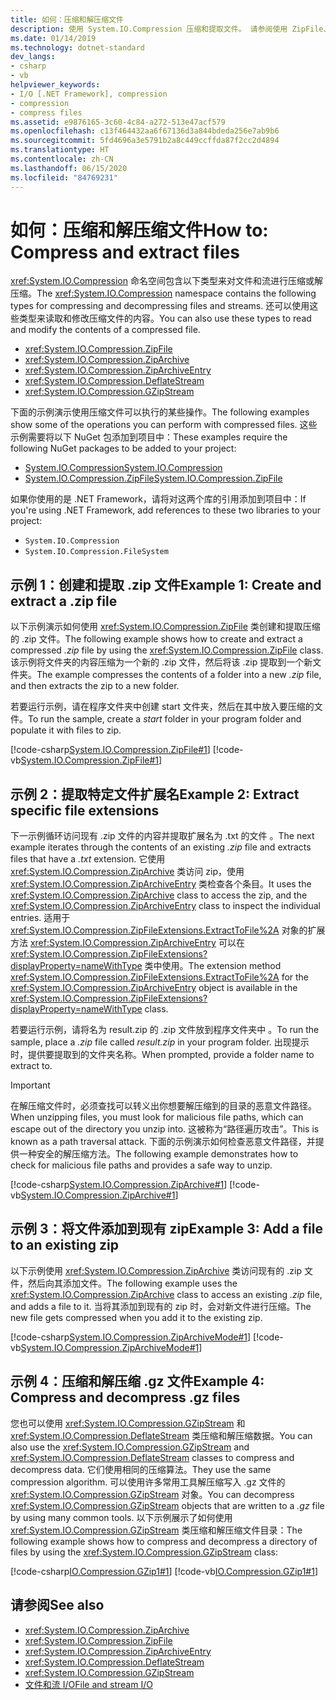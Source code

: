```yaml
---
title: 如何：压缩和解压缩文件
description: 使用 System.IO.Compression 压缩和提取文件。 请参阅使用 ZipFile、ZipArchive、ZipArchiveEntry、DeflateStream 和 GZipStream 的示例。
ms.date: 01/14/2019
ms.technology: dotnet-standard
dev_langs:
- csharp
- vb
helpviewer_keywords:
- I/O [.NET Framework], compression
- compression
- compress files
ms.assetid: e9876165-3c60-4c84-a272-513e47acf579
ms.openlocfilehash: c13f464432aa6f67136d3a844bdeda256e7ab9b6
ms.sourcegitcommit: 5fd4696a3e5791b2a8c449ccffda87f2cc2d4894
ms.translationtype: HT
ms.contentlocale: zh-CN
ms.lasthandoff: 06/15/2020
ms.locfileid: "84769231"
---
```

# <a name="how-to-compress-and-extract-files"></a><span data-ttu-id="18342-104">如何：压缩和解压缩文件</span><span class="sxs-lookup"><span data-stu-id="18342-104">How to: Compress and extract files</span></span>

<span data-ttu-id="18342-105"><xref:System.IO.Compression> 命名空间包含以下类型来对文件和流进行压缩或解压缩。</span><span class="sxs-lookup"><span data-stu-id="18342-105">The <xref:System.IO.Compression> namespace contains the following types for compressing and decompressing files and streams.</span></span> <span data-ttu-id="18342-106">还可以使用这些类型来读取和修改压缩文件的内容。</span><span class="sxs-lookup"><span data-stu-id="18342-106">You can also use these types to read and modify the contents of a compressed file.</span></span>

- <xref:System.IO.Compression.ZipFile>
- <xref:System.IO.Compression.ZipArchive>
- <xref:System.IO.Compression.ZipArchiveEntry>
- <xref:System.IO.Compression.DeflateStream>
- <xref:System.IO.Compression.GZipStream>

<span data-ttu-id="18342-107">下面的示例演示使用压缩文件可以执行的某些操作。</span><span class="sxs-lookup"><span data-stu-id="18342-107">The following examples show some of the operations you can perform with compressed files.</span></span> <span data-ttu-id="18342-108">这些示例需要将以下 NuGet 包添加到项目中：</span><span class="sxs-lookup"><span data-stu-id="18342-108">These examples require the following NuGet packages to be added to your project:</span></span>

- [<span data-ttu-id="18342-109">System.IO.Compression</span><span class="sxs-lookup"><span data-stu-id="18342-109">System.IO.Compression</span></span>](https://www.nuget.org/packages/System.IO.Compression)
- [<span data-ttu-id="18342-110">System.IO.Compression.ZipFile</span><span class="sxs-lookup"><span data-stu-id="18342-110">System.IO.Compression.ZipFile</span></span>](https://www.nuget.org/packages/System.IO.Compression.ZipFile)

<span data-ttu-id="18342-111">如果你使用的是 .NET Framework，请将对这两个库的引用添加到项目中：</span><span class="sxs-lookup"><span data-stu-id="18342-111">If you're using .NET Framework, add references to these two libraries to your project:</span></span>

- `System.IO.Compression`
- `System.IO.Compression.FileSystem`

## <a name="example-1-create-and-extract-a-zip-file"></a><span data-ttu-id="18342-112">示例 1：创建和提取 .zip 文件</span><span class="sxs-lookup"><span data-stu-id="18342-112">Example 1: Create and extract a .zip file</span></span>

<span data-ttu-id="18342-113">以下示例演示如何使用 <xref:System.IO.Compression.ZipFile> 类创建和提取压缩的 .zip 文件。</span><span class="sxs-lookup"><span data-stu-id="18342-113">The following example shows how to create and extract a compressed *.zip* file by using the <xref:System.IO.Compression.ZipFile> class.</span></span> <span data-ttu-id="18342-114">该示例将文件夹的内容压缩为一个新的 .zip 文件，然后将该 .zip 提取到一个新文件夹。</span><span class="sxs-lookup"><span data-stu-id="18342-114">The example compresses the contents of a folder into a new *.zip* file, and then extracts the zip to a new folder.</span></span>

<span data-ttu-id="18342-115">若要运行示例，请在程序文件夹中创建 start 文件夹，然后在其中放入要压缩的文件。</span><span class="sxs-lookup"><span data-stu-id="18342-115">To run the sample, create a *start* folder in your program folder and populate it with files to zip.</span></span>

[!code-csharp[System.IO.Compression.ZipFile#1](../../../samples/snippets/csharp/VS_Snippets_CLR_System/system.io.compression.zipfile/cs/program1.cs#1)]
[!code-vb[System.IO.Compression.ZipFile#1](../../../samples/snippets/visualbasic/VS_Snippets_CLR_System/system.io.compression.zipfile/vb/program1.vb#1)]

## <a name="example-2-extract-specific-file-extensions"></a><span data-ttu-id="18342-116">示例 2：提取特定文件扩展名</span><span class="sxs-lookup"><span data-stu-id="18342-116">Example 2: Extract specific file extensions</span></span>

<span data-ttu-id="18342-117">下一示例循环访问现有 .zip 文件的内容并提取扩展名为 .txt 的文件 。</span><span class="sxs-lookup"><span data-stu-id="18342-117">The next example iterates through the contents of an existing *.zip* file and extracts files that have a *.txt* extension.</span></span> <span data-ttu-id="18342-118">它使用 <xref:System.IO.Compression.ZipArchive> 类访问 zip，使用 <xref:System.IO.Compression.ZipArchiveEntry> 类检查各个条目。</span><span class="sxs-lookup"><span data-stu-id="18342-118">It uses the <xref:System.IO.Compression.ZipArchive> class to access the zip, and the <xref:System.IO.Compression.ZipArchiveEntry> class to inspect the individual entries.</span></span> <span data-ttu-id="18342-119">适用于 <xref:System.IO.Compression.ZipFileExtensions.ExtractToFile%2A> 对象的扩展方法 <xref:System.IO.Compression.ZipArchiveEntry> 可以在 <xref:System.IO.Compression.ZipFileExtensions?displayProperty=nameWithType> 类中使用。</span><span class="sxs-lookup"><span data-stu-id="18342-119">The extension method <xref:System.IO.Compression.ZipFileExtensions.ExtractToFile%2A> for the <xref:System.IO.Compression.ZipArchiveEntry> object is available in the <xref:System.IO.Compression.ZipFileExtensions?displayProperty=nameWithType> class.</span></span>

<span data-ttu-id="18342-120">若要运行示例，请将名为 result.zip 的 .zip 文件放到程序文件夹中 。</span><span class="sxs-lookup"><span data-stu-id="18342-120">To run the sample, place a *.zip* file called *result.zip* in your program folder.</span></span> <span data-ttu-id="18342-121">出现提示时，提供要提取到的文件夹名称。</span><span class="sxs-lookup"><span data-stu-id="18342-121">When prompted, provide a folder name to extract to.</span></span>

> [!IMPORTANT]
> <span data-ttu-id="18342-122">在解压缩文件时，必须查找可以转义出你想要解压缩到的目录的恶意文件路径。</span><span class="sxs-lookup"><span data-stu-id="18342-122">When unzipping files, you must look for malicious file paths, which can escape out of the directory you unzip into.</span></span> <span data-ttu-id="18342-123">这被称为“路径遍历攻击”。</span><span class="sxs-lookup"><span data-stu-id="18342-123">This is known as a path traversal attack.</span></span> <span data-ttu-id="18342-124">下面的示例演示如何检查恶意文件路径，并提供一种安全的解压缩方法。</span><span class="sxs-lookup"><span data-stu-id="18342-124">The following example demonstrates how to check for malicious file paths and provides a safe way to unzip.</span></span>

[!code-csharp[System.IO.Compression.ZipArchive#1](../../../samples/snippets/csharp/VS_Snippets_CLR_System/system.io.compression.ziparchive/cs/program1.cs#1)]
[!code-vb[System.IO.Compression.ZipArchive#1](../../../samples/snippets/visualbasic/VS_Snippets_CLR_System/system.io.compression.ziparchive/vb/program1.vb#1)]

## <a name="example-3-add-a-file-to-an-existing-zip"></a><span data-ttu-id="18342-125">示例 3：将文件添加到现有 zip</span><span class="sxs-lookup"><span data-stu-id="18342-125">Example 3: Add a file to an existing zip</span></span>

<span data-ttu-id="18342-126">以下示例使用 <xref:System.IO.Compression.ZipArchive> 类访问现有的 .zip 文件，然后向其添加文件。</span><span class="sxs-lookup"><span data-stu-id="18342-126">The following example uses the <xref:System.IO.Compression.ZipArchive> class to access an existing *.zip* file, and adds a file to it.</span></span> <span data-ttu-id="18342-127">当将其添加到现有的 zip 时，会对新文件进行压缩。</span><span class="sxs-lookup"><span data-stu-id="18342-127">The new file gets compressed when you add it to the existing zip.</span></span>

[!code-csharp[System.IO.Compression.ZipArchiveMode#1](../../../samples/snippets/csharp/VS_Snippets_CLR_System/system.io.compression.ziparchivemode/cs/program1.cs#1)]
[!code-vb[System.IO.Compression.ZipArchiveMode#1](../../../samples/snippets/visualbasic/VS_Snippets_CLR_System/system.io.compression.ziparchivemode/vb/program1.vb#1)]

## <a name="example-4-compress-and-decompress-gz-files"></a><span data-ttu-id="18342-128">示例 4：压缩和解压缩 .gz 文件</span><span class="sxs-lookup"><span data-stu-id="18342-128">Example 4: Compress and decompress .gz files</span></span>

<span data-ttu-id="18342-129">您也可以使用 <xref:System.IO.Compression.GZipStream> 和 <xref:System.IO.Compression.DeflateStream> 类压缩和解压缩数据。</span><span class="sxs-lookup"><span data-stu-id="18342-129">You can also use the <xref:System.IO.Compression.GZipStream> and <xref:System.IO.Compression.DeflateStream> classes to compress and decompress data.</span></span> <span data-ttu-id="18342-130">它们使用相同的压缩算法。</span><span class="sxs-lookup"><span data-stu-id="18342-130">They use the same compression algorithm.</span></span> <span data-ttu-id="18342-131">可以使用许多常用工具解压缩写入 .gz 文件的 <xref:System.IO.Compression.GZipStream> 对象。</span><span class="sxs-lookup"><span data-stu-id="18342-131">You can decompress <xref:System.IO.Compression.GZipStream> objects that are written to a *.gz* file by using many common tools.</span></span> <span data-ttu-id="18342-132">以下示例展示了如何使用 <xref:System.IO.Compression.GZipStream> 类压缩和解压缩文件目录：</span><span class="sxs-lookup"><span data-stu-id="18342-132">The following example shows how to compress and decompress a directory of files by using the <xref:System.IO.Compression.GZipStream> class:</span></span>

[!code-csharp[IO.Compression.GZip1#1](../../../samples/snippets/csharp/VS_Snippets_CLR/IO.Compression.GZip1/CS/gziptest.cs#1)]
[!code-vb[IO.Compression.GZip1#1](../../../samples/snippets/visualbasic/VS_Snippets_CLR/IO.Compression.GZip1/VB/gziptest.vb#1)]

## <a name="see-also"></a><span data-ttu-id="18342-133">请参阅</span><span class="sxs-lookup"><span data-stu-id="18342-133">See also</span></span>

- <xref:System.IO.Compression.ZipArchive>  
- <xref:System.IO.Compression.ZipFile>  
- <xref:System.IO.Compression.ZipArchiveEntry>  
- <xref:System.IO.Compression.DeflateStream>  
- <xref:System.IO.Compression.GZipStream>  
- [<span data-ttu-id="18342-134">文件和流 I/O</span><span class="sxs-lookup"><span data-stu-id="18342-134">File and stream I/O</span></span>](index.md)
